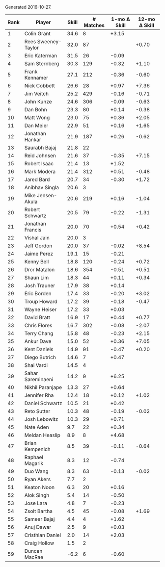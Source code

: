 Generated 2016-10-27.

| Rank | Player              | Skill | # Matches | 1-mo Δ Skill | 12-mo Δ Skill |
|------|---------------------|-------|-----------|--------------|---------------|
|    1 | Colin Grant         |  34.6 |         8 |        +3.15 |               |
|    2 | Rees Sweeney-Taylor |  32.0 |        87 |              |         +0.70 |
|    3 | Eric Katerman       |  31.5 |        26 |        -0.09 |               |
|    4 | Sam Sternberg       |  30.3 |       129 |        -0.32 |         +1.10 |
|    5 | Frank Kennamer      |  27.1 |       212 |        -0.36 |         -0.60 |
|    6 | Nick Cobbett        |  26.6 |        28 |        +0.97 |         +7.36 |
|    7 | Jim Veitch          |  25.2 |       429 |        -0.16 |         -0.71 |
|    8 | John Kunze          |  24.6 |       306 |        -0.09 |         -0.63 |
|    9 | Dan Bohn            |  23.3 |        80 |        +0.14 |         -0.38 |
|   10 | Matt Wong           |  23.0 |        75 |        +0.36 |         +2.05 |
|   11 | Dan Meier           |  22.9 |        51 |        +0.16 |         +1.65 |
|   12 | Jonathan Hankar     |  21.9 |       187 |        +0.26 |         -0.62 |
|   13 | Saurabh Bajaj       |  21.8 |        22 |              |               |
|   14 | Reid Johnsen        |  21.6 |        37 |        -0.35 |         +7.15 |
|   15 | Robert Isaac        |  21.4 |        13 |        +1.52 |               |
|   16 | Mark Modera         |  21.4 |       312 |        +0.51 |         -0.48 |
|   17 | Jared Bard          |  20.7 |        34 |        -0.30 |         +1.72 |
|   18 | Anibhav Singla      |  20.6 |         3 |              |               |
|   19 | Mike Jensen-Akula   |  20.6 |       219 |        +0.16 |         -1.04 |
|   20 | Robert Schwartz     |  20.5 |        79 |        -0.22 |         -1.31 |
|   21 | Jonathan Francis    |  20.0 |        70 |        +0.54 |         +0.42 |
|   22 | Vishal Jain         |  20.0 |         3 |              |               |
|   23 | Jeff Gordon         |  20.0 |        37 |        -0.02 |         +8.54 |
|   24 | Jaime Perez         |  19.1 |        15 |        -0.21 |               |
|   25 | Kenny Bell          |  18.8 |       120 |        -0.24 |         +0.72 |
|   26 | Dror Matalon        |  18.6 |       354 |        -0.51 |         +0.51 |
|   27 | Shaun Lim           |  18.3 |        44 |        +0.11 |         +0.34 |
|   28 | Josh Trauner        |  17.9 |        38 |        +0.14 |               |
|   29 | Eric Borden         |  17.4 |        33 |        -0.20 |         +3.02 |
|   30 | Troup Howard        |  17.2 |        39 |        -0.18 |         -0.47 |
|   31 | Wayne Heiser        |  17.2 |        33 |        +0.03 |               |
|   32 | David Bratt         |  16.9 |        17 |        +0.44 |         +0.77 |
|   33 | Chris Flores        |  16.7 |       302 |        -0.08 |         -2.07 |
|   34 | Terry Chang         |  15.8 |        48 |        -0.23 |         +2.15 |
|   35 | Ankur Dave          |  15.0 |        52 |        +0.36 |         +7.05 |
|   36 | Kent Daniels        |  14.9 |        91 |        -0.47 |         +0.20 |
|   37 | Diego Butrich       |  14.6 |         7 |        +0.47 |               |
|   38 | Shai Vardi          |  14.5 |         4 |              |               |
|   39 | Sahar Sareminaeni   |  14.2 |         9 |        +6.25 |               |
|   40 | Nikhil Paranjape    |  13.3 |        27 |        +0.64 |               |
|   41 | Jennifer Rha        |  12.4 |        18 |        +0.12 |         +1.02 |
|   42 | Daniel Schwartz     |  10.5 |        21 |        +0.42 |               |
|   43 | Reto Sutter         |  10.3 |        48 |        -0.19 |         -0.02 |
|   44 | Josh Lebowitz       |  10.3 |        29 |        +0.71 |               |
|   45 | Nate Aden           |   9.7 |        22 |        +0.34 |               |
|   46 | Meldan Heaslip      |   8.9 |         8 |        +4.68 |               |
|   47 | Brian Kempenich     |   8.5 |        39 |        -0.11 |         -0.64 |
|   48 | Raphael Magarik     |   8.3 |        12 |        -0.74 |               |
|   49 | Duo Wang            |   8.3 |        63 |        -0.13 |         -0.02 |
|   50 | Ryan Akers          |   7.7 |         2 |              |               |
|   51 | Keaton Noon         |   6.3 |        20 |        +0.16 |               |
|   52 | Alok Singh          |   5.4 |        14 |        -0.50 |               |
|   53 | Jose Lara           |   4.8 |         7 |        -0.23 |               |
|   54 | Zsolt Bartha        |   4.5 |        45 |        -0.08 |         +1.69 |
|   55 | Sameer Bajaj        |   4.4 |         4 |        +1.62 |               |
|   56 | Anuj Dawar          |   2.5 |         9 |        +0.03 |               |
|   57 | Cristhian Daniel    |   2.0 |        14 |        +2.03 |               |
|   58 | Craig Hollow        |   1.5 |         2 |              |               |
|   59 | Duncan MacRae       |  -6.2 |         6 |        -0.60 |               |